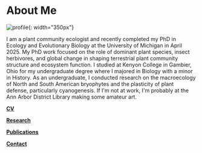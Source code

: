 # About Me

![profile](website_profile.jpg){: width="350px"}

I am a plant community ecologist and recently completed my PhD in Ecology and Evolutionary Biology at the University of Michigan in April 2025. My PhD work focused on the role of dominant plant species, insect herbivores, and global change in shaping terrestrial plant community structure and ecosystem function. I studied at Kenyon College in Gambier, Ohio for my undergraduate degree where I majored in Biology with a minor in History. As an undergraduate, I conducted research on the macroecology of North and South American bryophytes and the plasticity of plant defense, particularly cyanogenesis. If I'm not at work, I'm probably at the Ann Arbor District Library making some amateur art. 

[**CV**](2025_EckbergCV.pdf)

[**Research**](research.md)

[**Publications**](publications.md)

[**Contact**](contact.md)





